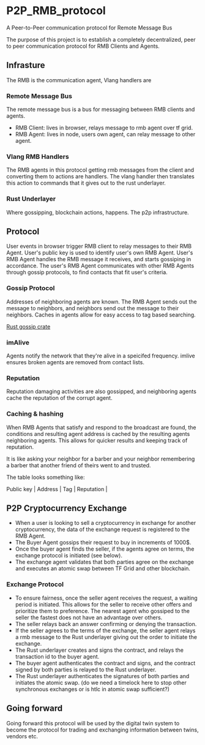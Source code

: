 # P2P_RMB_protocol
A Peer-to-Peer communication protocol for Remote Message Bus

The purpose of this project is to establish a completely decentralized, peer to peer communication protocol for RMB Clients and Agents.

## Infrasture

The RMB is the communication agent, Vlang handlers are 

### Remote Message Bus

The remote message bus is a bus for messaging between RMB clients and agents.

- RMB Client: lives in browser, relays message to rmb agent over tf grid.
- RMB Agent: lives in node, users own agent, can relay message to other agent.

### Vlang RMB Handlers

The RMB agents in this protocol getting rmb messages from the client and converting them to actions are handlers. The vlang handler then translates this action to commands that it gives out to the rust underlayer.

### Rust Underlayer

Where gossipping, blockchain actions, happens. The p2p infrastructure.

## Protocol

User events in browser trigger RMB client to relay messages to their RMB Agent. User's public key is used to identify user's own RMB Agent. User's RMB Agent handles the RMB message it receives, and starts gossiping in accordance. The user's RMB Agent communicates with other RMB Agents through gossip protocols, to find contacts that fit user's criteria. 

### Gossip Protocol

Addresses of neighboring agents are known. The RMB Agent sends out the message to neighbors, and neighbors send out the message to their neighbors. 
Caches in agents allow for easy access to tag based searching.

[Rust gossip crate](https://docs.rs/gossip/latest/gossip/)

### imAlive

Agents notify the network that they're alive in a speicifed frequency. imlive ensures broken agents are removed from contact lists.

### Reputation

Reputation damaging activities are also gossipped, and neighboring agents cache the reputation of the corrupt agent.

### Caching & hashing

When RMB Agents that satisfy and respond to the broadcast are found, the conditions and resulting agent address is cached by the resulting agents neighboring agents. This allows for quicker results and keeping track of reputation. 

It is like asking your neighbor for a barber and your neighbor remembering a barber that another friend of theirs went to and trusted.

The table looks something like:

Public key | Address | Tag | Reputation |

## P2P Cryptocurrency Exchange

- When a user is looking to sell a cryptocurrency in exchange for another cryptocurrency, the data of the exchange request is registered to the RMB Agent.
- The Buyer Agent gossips their request to buy in increments of 1000$. 
- Once the buyer agent finds the seller, if the agents agree on terms, the exchange protocol is initiated (see below).
- The exchange agent validates that both parties agree on the exchange and executes an atomic swap between TF Grid and other blockchain.

### Exchange Protocol

- To ensure fairness, once the seller agent receives the request, a waiting period is initiated. This allows for the seller to receive other offers and prioritize them to preference. The nearest agent who gossiped to the seller the fastest does not have an advantage over others.
- The seller relays back an answer confirming or denying the transaction. 
- If the seller agrees to the terms of the exchange, the seller agent relays a rmb message to the Rust underlayer giving out the order to initiate the  exchange.
- The Rust underlayer creates and signs the contract, and relays the transaction id to the buyer agent.
- The buyer agent authenticates the contract and signs, and the contract signed by both parties is relayed to the Rust underlayer.
- The Rust underlayer authenticates the signatures of both parties and initiates the atomic swap. (do we need a timelock here to stop other synchronous exchanges or is htlc in atomic swap sufficient?)

## Going forward

Going forward this protocol will be used by the digital twin system to become the protocol for trading and exchanging information between twins, vendors etc.




